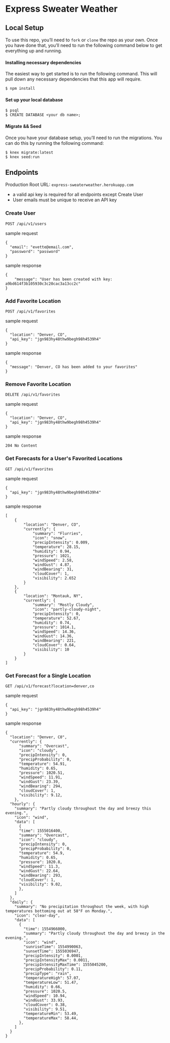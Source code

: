 # Express Sweater Weather

## Local Setup
To use this repo, you’ll need to `fork` or `clone` the repo as your own. Once you have done that, you’ll need to run the following command below to get everything up and running. 

#### Installing necessary dependencies
The easiest way to get started is to run the following command. This will pull down any necessary dependencies that this app will require.

`$ npm install`

#### Set up your local database
```
$ psql
$ CREATE DATABASE <your db name>;
```

#### Migrate && Seed
Once you have your database setup, you’ll need to run the migrations. You can do this by running the following command: 

```
$ knex migrate:latest
$ knex seed:run
```

## Endpoints

Production Root URL: `express-sweaterweather.herokuapp.com` 
* a valid api key is required for all endpoints except Create User
* User emails must be unique to receive an API key

### Create User
`POST /api/v1/users`

sample request
```
{
  "email": "evette@email.com",
  "password": "password"
}
```

sample response
```
{
    "message": "User has been created with key: a9bd614f3b105930c3c20cac3a13cc2c"
}
```

### Add Favorite Location
`POST /api/v1/favorites`

sample request
```
{
  "location": "Denver, CO",
  "api_key": "jgn983hy48thw9begh98h4539h4"
}
```

sample response
```
{
  "message": "Denver, CO has been added to your favorites"
}
```

### Remove Favorite Location
`DELETE /api/v1/favorites`

sample request
```
{
  "location": "Denver, CO",
  "api_key": "jgn983hy48thw9begh98h4539h4"
}
```

sample response
```
204 No Content
```

### Get Forecasts for a User's Favorited Locations
`GET /api/v1/favorites`

sample request
```
{
  "api_key": "jgn983hy48thw9begh98h4539h4"
}
```

sample response
```
[
    {
        "location": "Denver, CO",
        "currently": {
            "summary": "Flurries",
            "icon": "snow",
            "precipIntensity": 0.009,
            "temperature": 28.15,
            "humidity": 0.94,
            "pressure": 1021,
            "windSpeed": 2.58,
            "windGust": 4.87,
            "windBearing": 31,
            "cloudCover": 1,
            "visibility": 2.652
        }
    },
    {
        "location": "Montauk, NY",
        "currently": {
            "summary": "Mostly Cloudy",
            "icon": "partly-cloudy-night",
            "precipIntensity": 0,
            "temperature": 52.67,
            "humidity": 0.74,
            "pressure": 1014.1,
            "windSpeed": 14.36,
            "windGust": 14.36,
            "windBearing": 221,
            "cloudCover": 0.64,
            "visibility": 10
        }
    }
]
```


### Get Forecast for a Single Location
`GET /api/v1/forecast?location=denver,co`

sample request
```
{
  "api_key": "jgn983hy48thw9begh98h4539h4"
}
```

sample response
```
{
  "location": "Denver, C0",
  "currently": {
      "summary": "Overcast",
      "icon": "cloudy",
      "precipIntensity": 0,
      "precipProbability": 0,
      "temperature": 54.91,
      "humidity": 0.65,
      "pressure": 1020.51,
      "windSpeed": 11.91,
      "windGust": 23.39,
      "windBearing": 294,
      "cloudCover": 1,
      "visibility": 9.12,
    },
  "hourly": {
    "summary": "Partly cloudy throughout the day and breezy this evening.",
    "icon": "wind",
    "data": [
      {
      "time": 1555016400,
      "summary": "Overcast",
      "icon": "cloudy",
      "precipIntensity": 0,
      "precipProbability": 0,
      "temperature": 54.9,
      "humidity": 0.65,
      "pressure": 1020.8,
      "windSpeed": 11.3,
      "windGust": 22.64,
      "windBearing": 293,
      "cloudCover": 1,
      "visibility": 9.02,
      },
    ]
  },
  "daily": {
    "summary": "No precipitation throughout the week, with high temperatures bottoming out at 58°F on Monday.",
    "icon": "clear-day",
    "data": [
      {
        "time": 1554966000,
        "summary": "Partly cloudy throughout the day and breezy in the evening.",
        "icon": "wind",
        "sunriseTime": 1554990063,
        "sunsetTime": 1555036947,
        "precipIntensity": 0.0001,
        "precipIntensityMax": 0.0011,
        "precipIntensityMaxTime": 1555045200,
        "precipProbability": 0.11,
        "precipType": "rain",
        "temperatureHigh": 57.07,
        "temperatureLow": 51.47,
        "humidity": 0.66,
        "pressure": 1020.5,
        "windSpeed": 10.94,
        "windGust": 33.93,
        "cloudCover": 0.38,
        "visibility": 9.51,
        "temperatureMin": 53.49,
        "temperatureMax": 58.44,
      },
    ]
  }
}
```
